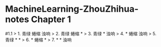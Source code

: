 # MachineLearning-ZhouZhihua-notes Chapter 1

#1.1
    > 1. 青绿 蜷缩 浊响
    > 2. 青绿 蜷缩 *
    > 3. 青绿 * 浊响
    > 4. * 蜷缩 浊响
    > 5. 青绿 * *
    > 6. * 蜷缩 *
    > 7. * * 浊响

